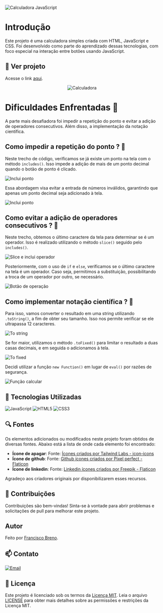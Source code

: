 ![Calculadora JavaScript](./imagens/Calculadora-JavaScript-2.png)

# Introdução

Este projeto é uma calculadora simples criada com HTML, JavaScript e CSS. Foi desenvolvido como parte do aprendizado dessas tecnologias, com foco especial na interação entre botões usando JavaScript.

## 👀 Ver projeto

Acesse o link [aqui](https://brenolira01.github.io/Calculadora-Javascript/).

<div align="center">
  <img src="./imagens/Calculadora-imagem-2.png" alt="Calculadora">
</div>

# Dificuldades Enfrentadas 💪

A parte mais desafiadora foi impedir a repetição do ponto e evitar a adição de operadores consecutivos. Além disso, a implementação da notação científica.

## Como impedir a repetição do ponto ? 🤔

Neste trecho de código, verificamos se já existe um ponto na tela com o método `includes()`. Isso impede a adição de mais de um ponto decimal quando o botão de ponto é clicado.

![Inclui ponto](./imagens/readme/includes-ponto.png)

Essa abordagem visa evitar a entrada de números inválidos, garantindo que apenas um ponto decimal seja adicionado à tela.

![Inclui ponto](./imagens/readme/Escrever-ponto.png)

## Como evitar a adição de operadores consecutivos ? 🤔

Neste trecho, obtemos o último caractere da tela para determinar se é um operador. Isso é realizado utilizando o método `slice()` seguido pelo `includes()`.

![Slice e inclui operador](./imagens/readme/slice-includes-operador.png)

Posteriormente, com o uso de `if` e `else`, verificamos se o último caractere na tela é um operador. Caso seja, permitimos a substituição, possibilitando a troca de um operador por outro, se necessário.

![Botão de operação](./imagens/readme/Botão-de-operação.png)

## Como implementar notação científica ? 🤔

Para isso, vamos converter o resultado em uma string utilizando `.toString()`, a fim de obter seu tamanho. Isso nos permite verificar se ele ultrapassa 12 caracteres.

![To string](./imagens/readme/to.string.png)

Se for maior, utilizamos o método `.toFixed()` para limitar o resultado a duas casas decimais, e em seguida o adicionamos à tela.

![To fixed](./imagens/readme/to.fixed.png)

Decidi utilizar a função `new Function()` em lugar de `eval()` por razões de segurança.

![Função calcular](./imagens/readme/Função-calcular.png)

## 🧠 Tecnologias Utilizadas

![JavaScript](https://img.shields.io/badge/javascript-%23323330.svg?style=for-the-badge&logo=javascript&logoColor=%23F7DF1E) ![HTML5](https://img.shields.io/badge/html5-%23E34F26.svg?style=for-the-badge&logo=html5&logoColor=white) ![CSS3](https://img.shields.io/badge/css3-%231572B6.svg?style=for-the-badge&logo=css3&logoColor=white)

## 🔍 Fontes

Os elementos adicionados ou modificados neste projeto foram obtidos de diversas fontes. Abaixo está a lista de onde cada elemento foi encontrado:

- **Ícone de apagar**: Fonte: <a href="https://icon-icons.com/pt/icone/retrocesso/152694" title="retrocesso ícones">Ícones criados por Tailwind Labs - icon-icons</a>
- **Ícone de github**: Fonte: <a href="https://www.flaticon.com/br/icones-gratis/github" title="github ícones">Github ícones criados por Pixel perfect - Flaticon</a>
- **Ícone de linkedin**: Fonte: <a href="https://www.flaticon.com/br/icones-gratis/linkedin" title="linkedin ícones">Linkedin ícones criados por Freepik - Flaticon</a>

Agradeço aos criadores originais por disponibilizarem esses recursos.

## 🌱 Contribuições

Contribuições são bem-vindas! Sinta-se à vontade para abrir problemas e solicitações de pull para melhorar este projeto.

## Autor

Feito por [Francisco Breno](https://www.linkedin.com/in/breno-lira-perfil).

## 📫 Contato

[![Email](https://img.shields.io/badge/Gmail-D14836?style=for-the-badge&logo=gmail&logoColor=white)](mailto:franciscobrenolira@gmail.com)

## 📄 Licença

Este projeto é licenciado sob os termos da [Licença MIT](/LICENSE.txt).
Leia o arquivo [LICENSE](/LICENSE.txt) para obter mais detalhes sobre as permissões e restrições da Licença MIT.
